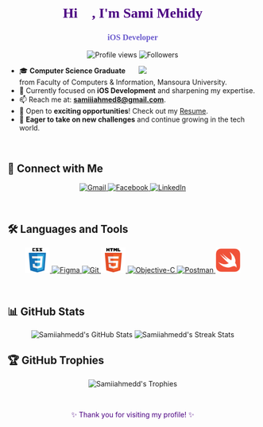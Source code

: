 <h1 align="center" style="font-family: 'Georgia', serif; color: #4B0082;">Hi 👋, I'm Sami Mehidy</h1>
<h3 align="center" style="font-family: 'Georgia', serif; color: #6A5ACD;">iOS Developer</h3>

<p align="center">
    <img src="https://komarev.com/ghpvc/?username=Samiiahmedd&label=Profile%20views&color=4B0082&style=flat" alt="Profile views" />
    <img src="https://img.shields.io/github/followers/Samiiahmedd?label=Followers&color=6A5ACD" alt="Followers" />
</p>

<img align="right" src="https://user-images.githubusercontent.com/63050133/156676671-d5b2e362-97d4-4404-9447-dd71ddfea82f.gif" width="240px"/>

- 🎓 **Computer Science Graduate** from Faculty of Computers & Information, Mansoura University.
- 🌱 Currently focused on **iOS Development** and sharpening my expertise.
- 📫 Reach me at: **samiiiahmed8@gmail.com**.
- 💼 Open to **exciting opportunities**! Check out my [Resume](https://drive.google.com/file/d/1qcawPNJA6vwKL9SrCAPspbrmSAUkYojp/view?usp=sharing).
- 🤔 **Eager to take on new challenges** and continue growing in the tech world.

<br>

## 📩 Connect with Me
<p align="center">
    <a href="mailto:samiiiahmed8@gmail.com" title="Gmail">
        <img src="https://img.shields.io/badge/gmail-%23F05033.svg?style=for-the-badge&logo=gmail&logoColor=white" alt="Gmail" />
    </a>  
    <a href="https://www.facebook.com/samimehidy" title="Facebook">
        <img src="https://img.shields.io/badge/Facebook-%231877F2.svg?style=for-the-badge&logo=Facebook&logoColor=white" alt="Facebook" />
    </a>
    <a href="https://www.linkedin.com/in/samiiahmedd/" title="LinkedIn">
        <img src="https://img.shields.io/badge/linkedin-%230077B5.svg?style=for-the-badge&logo=linkedin&logoColor=white" alt="LinkedIn" />
    </a>  
</p>

<br>

## 🛠 Languages and Tools
<p align="center">
    <a href="https://www.w3schools.com/css/" target="_blank" rel="noreferrer">
        <img src="https://raw.githubusercontent.com/devicons/devicon/master/icons/css3/css3-original-wordmark.svg" alt="CSS3" width="50" height="50"/>
    </a>
    <a href="https://www.figma.com/" target="_blank" rel="noreferrer">
        <img src="https://www.vectorlogo.zone/logos/figma/figma-icon.svg" alt="Figma" width="50" height="50"/>
    </a>
    <a href="https://git-scm.com/" target="_blank" rel="noreferrer">
        <img src="https://www.vectorlogo.zone/logos/git-scm/git-scm-icon.svg" alt="Git" width="50" height="50"/>
    </a>
    <a href="https://www.w3.org/html/" target="_blank" rel="noreferrer">
        <img src="https://raw.githubusercontent.com/devicons/devicon/master/icons/html5/html5-original-wordmark.svg" alt="HTML5" width="50" height="50"/>
    </a>
    <a href="https://developer.apple.com/library/archive/documentation/Cocoa/Conceptual/ProgrammingWithObjectiveC/Introduction/Introduction.html" target="_blank" rel="noreferrer">
        <img src="https://www.vectorlogo.zone/logos/apple_objectivec/apple_objectivec-icon.svg" alt="Objective-C" width="50" height="50"/>
    </a>
    <a href="https://postman.com" target="_blank" rel="noreferrer">
        <img src="https://www.vectorlogo.zone/logos/getpostman/getpostman-icon.svg" alt="Postman" width="50" height="50"/>
    </a>
    <a href="https://developer.apple.com/swift/" target="_blank" rel="noreferrer">
        <img src="https://raw.githubusercontent.com/devicons/devicon/master/icons/swift/swift-original.svg" alt="Swift" width="50" height="50"/>
    </a>
</p>

<br>

## 📊 GitHub Stats
<p align="center">
    <img src="https://github-readme-stats.vercel.app/api?username=Samiiahmedd&show_icons=true&theme=tokyonight" alt="Samiiahmedd's GitHub Stats" />
    <img src="https://github-readme-streak-stats.herokuapp.com/?user=Samiiahmedd&theme=tokyonight" alt="Samiiahmedd's Streak Stats" />
</p>

## 🏆 GitHub Trophies
<p align="center">
    <img src="https://github-profile-trophy.vercel.app/?username=Samiiahmedd&theme=tokyonight&row=1&column=3" alt="Samiiahmedd's Trophies" />
</p>

<br>

<p align="center" style="color: #4B0082;">✨ Thank you for visiting my profile! ✨</p>
